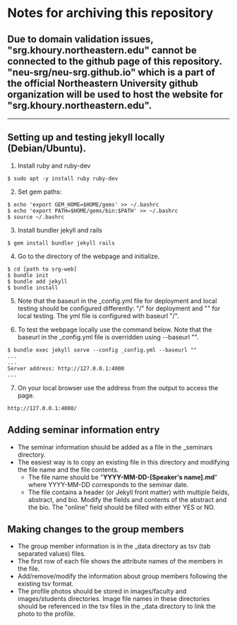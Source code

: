 # Notes for archiving this repository

## Due to domain validation issues, "srg.khoury.northeastern.edu" cannot be connected to the github page of this repository. "neu-srg/neu-srg.github.io" which is a part of the official Northeastern University github organization will be used to host the website for "srg.khoury.northeastern.edu".

---

## Setting up and testing jekyll locally (Debian/Ubuntu).

1. Install ruby and ruby-dev

```
$ sudo apt -y install ruby ruby-dev
```

2. Set gem paths:

```
$ echo 'export GEM_HOME=$HOME/gems' >> ~/.bashrc
$ echo 'export PATH=$HOME/gems/bin:$PATH' >> ~/.bashrc
$ source ~/.bashrc
```

3. Install bundler jekyll and rails

```
$ gem install bundler jekyll rails
```

4. Go to the directory of the webpage and initialize.

```
$ cd [path to srg-web]
$ bundle init
$ bundle add jekyll
$ bundle install
```

5. Note that the baseurl in the \_config.yml file for deployment and local testing should be configured differently: "/" for deployment and "" for local testing. The yml file is configured with baseurl "/".

6. To test the webpage locally use the command below. Note that the baseurl
   in the \_config.yml file is overridden using --baseurl "".

```
$ bundle exec jekyll serve --config _config.yml --baseurl ""
...
...
Server address: http://127.0.0.1:4000
...
```

7. On your local browser use the address from the output to access the page.

```
http://127.0.0.1:4000/
```

## Adding seminar information entry

* The seminar information should be added as a file in the \_seminars directory.
* The easiest way is to copy an existing file in this directory and modifying the file name and the file contents.
    * The file name should be "**YYYY-MM-DD-\[Speaker's name\].md**" where YYYY-MM-DD corresponds to the seminar date. 
    * The file contains a header (or Jekyll front matter) with multiple fields, abstract, and bio. Modify the fields and contents of the abstract and the bio. The "online" field should be filled with either YES or NO.

## Making changes to the group members

* The group member information is in the \_data directory as tsv (tab separated values) files.
* The first row of each file shows the attribute names of the members in the file.
* Add/remove/modify the information about group members following the existing tsv format.  
* The profile photos should be stored in images/faculty and images/students directories. Image file names in these directories should be referenced in the tsv files in the \_data directory to link the photo to the profile.

